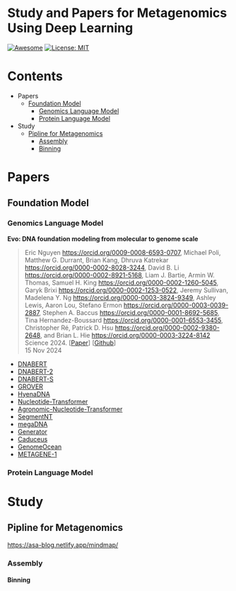 # Study and Papers for Metagenomics Using Deep Learning 

[![Awesome](https://cdn.rawgit.com/sindresorhus/awesome/d7305f38d29fed78fa85652e3a63e154dd8e8829/media/badge.svg)]([https://github.com/hee9joon/Awesome-Diffusion-Models](https://github.com/smiles724/Awesome-Diffusion-Models-in-Molecules)) 
[![License: MIT](https://img.shields.io/badge/License-MIT-green.svg)](https://opensource.org/licenses/MIT)

# Contents

- Papers
  - [Foundation Model](#Foundation-Model)
    - [Genomics Language Model](#Genomics-Language-Model)
    - [Protein Language Model](#Protein-Language-Model)
- Study
  - [Pipline for Metagenomics](#Pipline-for-Metagenomics)
    - [Assembly](#Assembly)
    - [Binning](#Binning)

# Papers

## Foundation Model

### Genomics Language Model 

**Evo: DNA foundation modeling from molecular to genome scale**      
> Eric Nguyen https://orcid.org/0009-0008-6593-0707, Michael Poli, Matthew G. Durrant, Brian Kang, Dhruva Katrekar https://orcid.org/0000-0002-8028-3244, David B. Li https://orcid.org/0000-0002-8921-5168, Liam J. Bartie, Armin W. Thomas, Samuel H. King https://orcid.org/0000-0002-1260-5045, Garyk Brixi https://orcid.org/0000-0002-1253-0522, Jeremy Sullivan, Madelena Y. Ng https://orcid.org/0000-0003-3824-9349, Ashley Lewis, Aaron Lou, Stefano Ermon https://orcid.org/0000-0003-0039-2887, Stephen A. Baccus https://orcid.org/0000-0001-8692-5685, Tina Hernandez-Boussard https://orcid.org/0000-0001-6553-3455, Christopher Ré, Patrick D. Hsu https://orcid.org/0000-0002-9380-2648, and Brian L. Hie https://orcid.org/0000-0003-3224-8142 
> Science 2024. [[Paper](https://www.science.org/doi/10.1126/science.ado9336)] [[Github](https://github.com/evo-design/evo)]\
> 15 Nov 2024

- [DNABERT](https://github.com/zhaorui-bi/study_and_papers_for_metagenomics_using_DL/tree/main/Foundation-Model/DNABERT)
- [DNABERT-2](https://github.com/zhaorui-bi/study_and_papers_for_metagenomics_using_DL/tree/main/Foundation-Model/DNABERT-2)
- [DNABERT-S](https://github.com/zhaorui-bi/study_and_papers_for_metagenomics_using_DL/tree/main/Foundation-Model/DNABERT-S)
- [GROVER](https://github.com/zhaorui-bi/study_and_papers_for_metagenomics_using_DL/tree/main/Foundation-Model/GROVER)
- [HyenaDNA](https://github.com/zhaorui-bi/study_and_papers_for_metagenomics_using_DL/tree/main/Foundation-Model/HyenaDNA)
- [Nucleotide-Transformer](https://github.com/zhaorui-bi/study_and_papers_for_metagenomics_using_DL/tree/main/Foundation-Model/Nucleotide-Transformer)
- [Agronomic-Nucleotide-Transformer](https://github.com/zhaorui-bi/study_and_papers_for_metagenomics_using_DL/tree/main/Foundation-Model/Agronomic-Nucleotide-Transformer)
- [SegmentNT](https://github.com/zhaorui-bi/study_and_papers_for_metagenomics_using_DL/tree/main/Foundation-Model/SegmentNT)
- [megaDNA](https://github.com/zhaorui-bi/study_and_papers_for_metagenomics_using_DL/tree/main/Foundation-Model/megaDNA)
- [Generator](https://github.com/zhaorui-bi/study_and_papers_for_metagenomics_using_DL/tree/main/Foundation-Model/Generator)
- [Caduceus](https://github.com/zhaorui-bi/study_and_papers_for_metagenomics_using_DL/tree/main/Foundation-Model/Caduceus)
- [GenomeOcean](https://github.com/zhaorui-bi/study_and_papers_for_metagenomics_using_DL/tree/main/Foundation-Model/GenomeOcean)
- [METAGENE-1](https://github.com/zhaorui-bi/study_and_papers_for_metagenomics_using_DL/tree/main/Foundation-Model/METAGENE-1)

### Protein Language Model 

# Study 

## Pipline for Metagenomics

https://asa-blog.netlify.app/mindmap/

### Assembly

#### Binning
